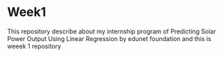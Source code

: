 # Week1
This repository describe about my internship program of Predicting Solar Power Output Using Linear Regression by edunet foundation and this is weeek 1 repository

